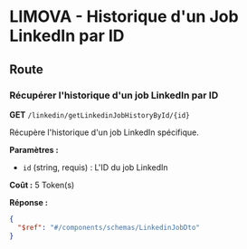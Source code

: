 # LIMOVA - Historique d'un Job LinkedIn par ID

## Route

### Récupérer l'historique d'un job LinkedIn par ID
**GET** `/linkedin/getLinkedinJobHistoryById/{id}`

Récupère l'historique d'un job LinkedIn spécifique.

**Paramètres :**
- `id` (string, requis) : L'ID du job LinkedIn

**Coût :** 5 Token(s)

**Réponse :**
```json
{
  "$ref": "#/components/schemas/LinkedinJobDto"
}
``` 